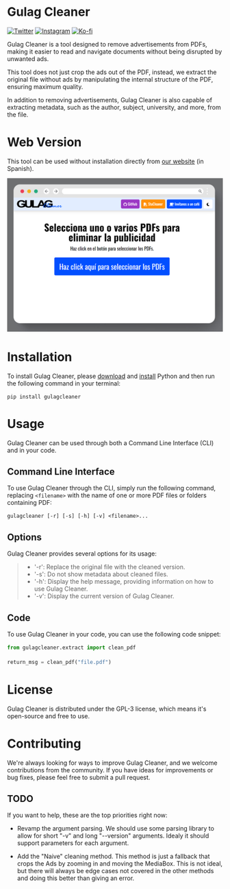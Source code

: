
# Gulag Cleaner


[![Twitter](https://a11ybadges.com/badge?logo=twitter)](https://twitter.com/gulagcleaner)
[![Instagram](https://a11ybadges.com/badge?logo=instagram)](https://www.instagram.com/gulagcleaner/)
[![Ko-fi](https://a11ybadges.com/badge?logo=kofi)](https://ko-fi.com/L3L86VEX9)


Gulag Cleaner is a tool designed to remove advertisements from PDFs, making it easier to read and navigate documents without being disrupted by unwanted ads.

This tool does not just crop the ads out of the PDF, instead, we extract the original file without ads by manipulating the internal structure of the PDF, ensuring maximum quality.

In addition to removing advertisements, Gulag Cleaner is also capable of extracting metadata, such as the author, subject, university, and more, from the file.

# Web Version

This tool can be used without installation directly from [our website](https://gulagcleaner.com) (in Spanish).

[![Gulag Cleaner webpage](https://raw.githubusercontent.com/YM162/gulagcleaner/main/assets/web_mockup.png)](https://gulagcleaner.com)

# Installation

To install Gulag Cleaner, please [download](https://www.python.org/downloads/) and [install](https://wiki.python.org/moin/BeginnersGuide/Download) Python and then run the following command in your terminal:
```
pip install gulagcleaner
```

# Usage

Gulag Cleaner can be used through both a Command Line Interface (CLI) and in your code.

## Command Line Interface

To use Gulag Cleaner through the CLI, simply run the following command, replacing `<filename>` with the name of one or more PDF files or folders containing PDF:

```
gulagcleaner [-r] [-s] [-h] [-v] <filename>...
```

## Options

Gulag Cleaner provides several options for its usage:

> * '-r': Replace the original file with the cleaned version.
> * '-s': Do not show metadata about cleaned files.
> * '-h': Display the help message, providing information on how to use Gulag Cleaner.
> * '-v': Display the current version of Gulag Cleaner.

## Code

To use Gulag Cleaner in your code, you can use the following code snippet:

```python
from gulagcleaner.extract import clean_pdf

return_msg = clean_pdf("file.pdf")
```

# License
Gulag Cleaner is distributed under the GPL-3 license, which means it's open-source and free to use.

# Contributing
We're always looking for ways to improve Gulag Cleaner, and we welcome contributions from the community. If you have ideas for improvements or bug fixes, please feel free to submit a pull request.

## TODO
If you want to help, these are the top priorities right now:

* Revamp the argument parsing. We should use some parsing library to allow for short "-v" and long "--version" arguments. Idealy it should support parameters for each argument.

* Add the "Naive" cleaning method. This method is just a fallback that crops the Ads by zooming in and moving the MediaBox. This is not ideal, but there will always be edge cases not covered in the other methods and doing this better than giving an error.